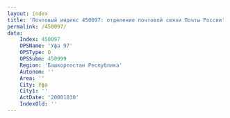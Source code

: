 ```yaml
---
layout: index
title: 'Почтовый индекс 450097: отделение почтовой связи Почты России'
permalink: /450097/
data:
    Index: 450097
    OPSName: 'Уфа 97'
    OPSType: О
    OPSSubm: 450999
    Region: 'Башкортостан Республика'
    Autonom: ''
    Area: ''
    City: Уфа
    City1: ''
    ActDate: '20001030'
    IndexOld: ''
---
```

